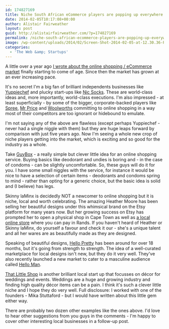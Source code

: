 ```yaml
---
id: 174827169
title: Niche South African eCommerce players are popping up everywhere
date: 2014-02-05T10:17:08+00:00
author: Alistair Fairweather
layout: post
guid: http://alistairfairweather.com/?p=174827169
permalink: /niche-south-african-ecommerce-players-are-popping-up-everywhere/
image: /wp-content/uploads/2014/02/Screen-Shot-2014-02-05-at-12.30.36-PM.png
categories:
  - 'The Web &amp; Startups'
---
```

A little over a year ago <a title="Online shopping article" href="http://mg.co.za/article/2012-11-22-00-online-shopping-in-south-africa-has-finally-come-of-age" target="_blank">I wrote about the online shopping / eCommerce market</a> finally starting to come of age. Since then the market has grown at an ever increasing pace.

It's no secret I'm a big fan of brilliant independents businesses like <a href="http://www.yuppiechef.com/" target="_blank">Yuppiechef</a> and plucky start-ups like <a href="http://nicsocks.com/" target="_blank">Nic Socks</a>. These are world-class ideas and, more importantly, world-class executions. I'm also impressed - at least superficially - by some of the bigger, corporate-backed players like <a href="http://www.spree.co.za/" target="_blank">Spree</a>, <a href="http://www.mrp.com/en_za/" target="_blank">Mr Price</a> and <a href="http://www.woolworths.co.za/" target="_blank">Woolworths</a> committing to online shopping in a way most of their competitors are too ignorant or hidebound to emulate.

I'm not saying any of the above are flawless (except perhaps Yuppiechef - never had a single niggle with them) but they are huge leaps forward by comparison with just five years ago. Now I'm seeing a whole new crop of niche players getting into the market, which is exciting and so good for the industry as a whole.

Take <a href="http://guybox.co.za/" target="_blank">GuyBox</a> - a really simple but clever little idea for an online shopping service. Buying basics like deodorant and undies is boring and - in the case of condoms - can be slightly uncomfortable. So, these guys will do it for you. I have some small niggles with the service, for instance it would be nice to have a selection of certain items - deodorants and condoms spring to mind - rather than opting for a generic choice, but the basic idea is solid and (I believe) has legs.

Skinny laMinx is decidedly NOT a newcomer to online shopping but it is niche, local and worth celebrating. The amazing Heather Moore has been selling her beautiful designs under this whimsical brand on the Etsy platform for many years now. But her growing success on Etsy has prompted her to open a physical shop in Cape Town as well as <a href="http://shop.skinnylaminx.com/" target="_blank">a local online store</a> where you can pay in Rands. If you haven't heard of Heather or Skinny laMinx, do yourself a favour and check it our - she's a unique talent and all her wares are as beautifully made as they are designed.

Speaking of beautiful designs, <a href="https://hellopretty.co.za/" target="_blank">Hello Pretty</a> has been around for over 18 months, but it's going from strength to strength. The idea of a well-curated marketplace for local designs isn't new, but they do it very well. They've also recently launched a new market to cater to a masculine audience called <a href="https://helloman.co.za" target="_blank">Hello Man</a>.

<a href="http://www.thatlittleshop.co.za/" target="_blank">That Little Shop</a> is another brilliant local start up that focusses on décor for weddings and events. Weddings are a huge and growing industry and finding high quality décor items can be a pain. I think it's such a clever little niche and I hope they do very well. Full disclosure: I worked with one of the founders - Mika Stuttaford - but I would have written about this little gem either way.

There are probably two dozen other examples like the ones above. I'd love to hear other suggestions from you guys in the comments - I'm happy to cover other interesting local businesses in a follow-up post.